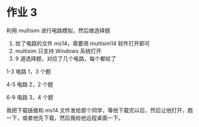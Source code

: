 # 作业 3

利用 multisim 进行电路模拟，然后做选择题

1. 给了电路的文件 ms14，需要用 multisim14 软件打开即可
2. multisim 只支持 Windows 系统打开
3. 9 道选择题，对应了几个电路，每个都给了

1-3 电路 1，3 个题

4-5 电路 2，2 个题

6-9 电路 3，4 个题

我把下载链接和 ms14 文件发给那个同学，等他下载完以后，然后让他打开，跑一下，或者他先下载，然后我给他远程桌面一下。
